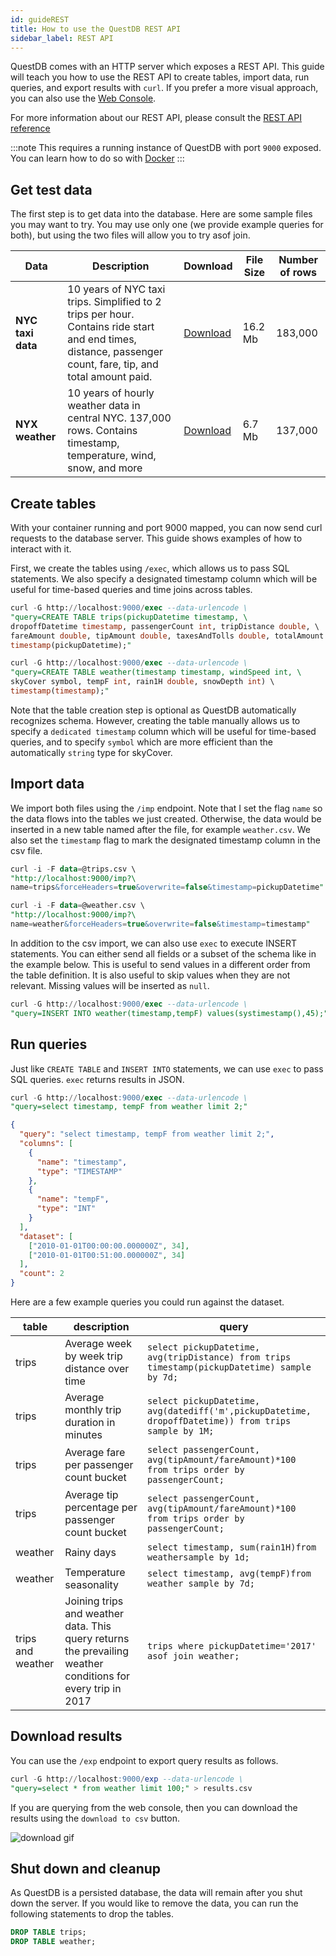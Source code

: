```yaml
---
id: guideREST
title: How to use the QuestDB REST API
sidebar_label: REST API
---
```


QuestDB comes with an HTTP server which exposes a REST API. This guide will
teach you how to use the REST API to create tables, import data, run queries,
and export results with `curl`. If you prefer a more visual approach, you can
also use the [Web Console](consoleGuide.md).

For more information about our REST API, please consult the
[REST API reference](restAPI.md)

:::note
This requires a running instance of QuestDB with port `9000` exposed.
You can learn how to do so with
[Docker](guideDocker.md)
:::

## Get test data

The first step is to get data into the database. Here are some sample files you
may want to try. You may use only one (we provide example queries for both), but
using the two files will allow you to try asof join.

| Data              | Description                                                                                                                                                 | Download                                                                       | File Size | Number of rows |
| ----------------- | ----------------------------------------------------------------------------------------------------------------------------------------------------------- | ------------------------------------------------------------------------------ | --------- | -------------- |
| **NYC taxi data** | 10 years of NYC taxi trips. Simplified to 2 trips per hour. Contains ride start and end times, distance, passenger count, fare, tip, and total amount paid. | [Download](https://s3-eu-west-1.amazonaws.com/questdb.io/datasets/trips.csv)   | 16.2 Mb   | 183,000        |
| **NYX weather**   | 10 years of hourly weather data in central NYC. 137,000 rows. Contains timestamp, temperature, wind, snow, and more                                         | [Download](https://s3-eu-west-1.amazonaws.com/questdb.io/datasets/weather.csv) | 6.7 Mb    | 137,000        |

## Create tables

With your container running and port 9000 mapped, you can now send curl requests
to the database server. This guide shows examples of how to interact with it.

First, we create the tables using `/exec`, which allows us to pass SQL
statements. We also specify a designated timestamp column which will be useful
for time-based queries and time joins across tables.

```sql title="Create trips table"
curl -G http://localhost:9000/exec --data-urlencode \
"query=CREATE TABLE trips(pickupDatetime timestamp, \
dropoffDatetime timestamp, passengerCount int, tripDistance double, \
fareAmount double, tipAmount double, taxesAndTolls double, totalAmount double) \
timestamp(pickupDatetime);"
```

```sql title="Create weather table"
curl -G http://localhost:9000/exec --data-urlencode \
"query=CREATE TABLE weather(timestamp timestamp, windSpeed int, \
skyCover symbol, tempF int, rain1H double, snowDepth int) \
timestamp(timestamp);"
```

Note that the table creation step is optional as QuestDB automatically
recognizes schema. However, creating the table manually allows us to specify a
`dedicated timestamp` column which will be useful for time-based queries, and to
specify `symbol` which are more efficient than the automatically `string` type
for skyCover.

## Import data

We import both files using the `/imp` endpoint. Note that I set the flag `name`
so the data flows into the tables we just created. Otherwise, the data would be
inserted in a new table named after the file, for example `weather.csv`. We also
set the `timestamp` flag to mark the designated timestamp column in the csv
file.

```sql title="Populate trips table"
curl -i -F data=@trips.csv \
"http://localhost:9000/imp?\
name=trips&forceHeaders=true&overwrite=false&timestamp=pickupDatetime"
```

```sql title="Populate weather table"
curl -i -F data=@weather.csv \
"http://localhost:9000/imp?\
name=weather&forceHeaders=true&overwrite=false&timestamp=timestamp"
```

In addition to the csv import, we can also use `exec` to execute INSERT
statements. You can either send all fields or a subset of the schema like in the
example below. This is useful to send values in a different order from the table
definition. It is also useful to skip values when they are not relevant. Missing
values will be inserted as `null`.

```sql title="Insert using SQL"
curl -G http://localhost:9000/exec --data-urlencode \
"query=INSERT INTO weather(timestamp,tempF) values(systimestamp(),45);"
```

## Run queries

Just like `CREATE TABLE` and `INSERT INTO` statements, we can use `exec` to pass
SQL queries. `exec` returns results in JSON.

```sql title="Simple query"
curl -G http://localhost:9000/exec --data-urlencode \
"query=select timestamp, tempF from weather limit 2;"
```

```json title="JSON Response"
{
  "query": "select timestamp, tempF from weather limit 2;",
  "columns": [
    {
      "name": "timestamp",
      "type": "TIMESTAMP"
    },
    {
      "name": "tempF",
      "type": "INT"
    }
  ],
  "dataset": [
    ["2010-01-01T00:00:00.000000Z", 34],
    ["2010-01-01T00:51:00.000000Z", 34]
  ],
  "count": 2
}
```

Here are a few example queries you could run against the dataset.

| table             | description                                                                                                 | query                                                                                                |
| ----------------- | ----------------------------------------------------------------------------------------------------------- | ---------------------------------------------------------------------------------------------------- |
| trips             | Average week by week trip distance over time                                                                | `select pickupDatetime, avg(tripDistance) from trips timestamp(pickupDatetime) sample by 7d;`        |
| trips             | Average monthly trip duration in minutes                                                                    | `select pickupDatetime, avg(datediff('m',pickupDatetime, dropoffDatetime)) from trips sample by 1M;` |
| trips             | Average fare per passenger count bucket                                                                     | `select passengerCount, avg(tipAmount/fareAmount)*100 from trips order by passengerCount;`           |
| trips             | Average tip percentage per passenger count bucket                                                           | `select passengerCount, avg(tipAmount/fareAmount)*100 from trips order by passengerCount;`           |
| weather           | Rainy days                                                                                                  | `select timestamp, sum(rain1H)from weathersample by 1d;`                                             |
| weather           | Temperature seasonality                                                                                     | `select timestamp, avg(tempF)from weather sample by 7d;`                                             |
| trips and weather | Joining trips and weather data. This query returns the prevailing weather conditions for every trip in 2017 | `trips where pickupDatetime='2017' asof join weather;`                                               |

## Download results

You can use the `/exp` endpoint to export query results as follows.

```sql title="Save results as csv"
curl -G http://localhost:9000/exp --data-urlencode \
"query=select * from weather limit 100;" > results.csv
```

If you are querying from the web console, then you can download the results
using the `download to csv` button.

![download gif](/img/doc/console/downloadgif.gif)

## Shut down and cleanup

As QuestDB is a persisted database, the data will remain after you shut down the
server. If you would like to remove the data, you can run the following
statements to drop the tables.

```sql title="Cleanup"
DROP TABLE trips;
DROP TABLE weather;
```

